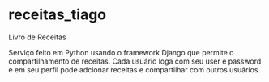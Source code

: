 # receitas_tiago
Livro de Receitas

Serviço feito em Python usando o framework Django que permite o compartilhamento de receitas. Cada usuário loga com seu user e password e em seu perfil pode adcionar receitas e compartilhar com outros usuários.
